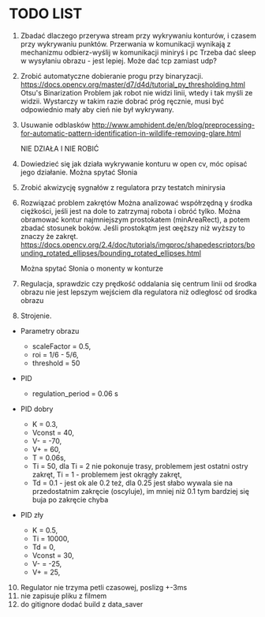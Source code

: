 # TODO LIST
1. Zbadać dlaczego przerywa stream przy wykrywaniu konturów, i czasem przy wykrywaniu punktów.
    Przerwania w komunikacji wynikają z mechanizmu odbierz-wyślij w komunikacji miniryś i pc
    Trzeba dać sleep w wysyłaniu obrazu - jest lepiej.
    Może dać tcp zamiast udp?

2. Zrobić automatyczne dobieranie progu przy binaryzacji.
    https://docs.opencv.org/master/d7/d4d/tutorial_py_thresholding.html
    Otsu's Binarization
	Problem jak robot nie widzi linii, wtedy i tak myśli ze widzii.
	Wystarczy w takim razie dobrać próg ręcznie, musi być odpowiednio mały aby cień nie był wykrywany.
    
3. Usuwanie odblasków
    http://www.amphident.de/en/blog/preprocessing-for-automatic-pattern-identification-in-wildlife-removing-glare.html

    NIE DZIAŁA I NIE ROBIĆ

4. Dowiedzieć się jak działa wykrywanie konturu w open cv, móc opisać jego działanie.
	Można spytać Słonia

5. Zrobić akwizycję sygnałów z regulatora przy testatch minirysia

6. Rozwiązać problem zakrętów
    Można analizować współrzędną y środka ciężkości, jeśli jest na dole to zatrzymaj robota i obróć tylko.
    Można obramować kontur najmniejszym prostokatem (minAreaRect), a potem zbadać stosunek boków. Jeśli prostokątm jest œęższy niż wyższy to znaczy że zakręt.
    https://docs.opencv.org/2.4/doc/tutorials/imgproc/shapedescriptors/bounding_rotated_ellipses/bounding_rotated_ellipses.html

	Można spytać Słonia o monenty w konturze

7. Regulacja, sprawdzic czy prędkość oddalania się centrum linii od środka obrazu nie jest lepszym wejściem dla regulatora niż odległosć od środka obrazu
  
8. Strojenie.

- Parametry obrazu 
	- scaleFactor = 0.5, 
	- roi = 1/6 - 5/6, 
	- threshold = 50 

- PID 
	- regulation_period = 0.06 s 

- PID dobry 
	- K = 0.3, 
	- Vconst = 40, 
	- V- = -70, 
	- V+ = 60, 
	- T = 0.06s, 
	- Ti = 50, dla Ti = 2 nie pokonuje trasy, problemem jest ostatni ostry zakręt, Ti = 1 - problemem jest okrągły zakręt, 
	- Td = 0.1 - jest ok ale 0.2 też, dla 0.25 jest słabo wywala sie na przedostatnim zakręcie (oscyluje), im mniej niż 0.1   tym bardziej się buja po zakręcie chyba 

- PID zły
	- K = 0.5, 
	- Ti = 10000, 
	- Td = 0, 
	- Vconst = 30, 
	- V- = -25, 
	- V+ = 25, 

10. Regulator nie trzyma petli czasowej, poslizg +-3ms
11. nie zapisuje pliku z filmem
12. do gitignore dodać build z data_saver